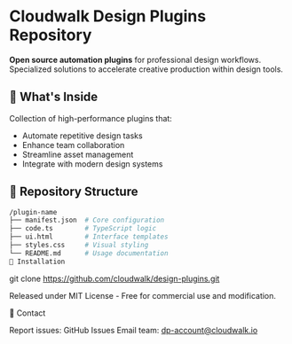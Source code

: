 # Cloudwalk Design Plugins Repository

**Open source automation plugins** for professional design workflows. Specialized solutions to accelerate creative production within design tools.

## 🔧 What's Inside
Collection of high-performance plugins that:
- Automate repetitive design tasks
- Enhance team collaboration
- Streamline asset management
- Integrate with modern design systems

## 📂 Repository Structure
```bash
/plugin-name
├── manifest.json  # Core configuration
├── code.ts        # TypeScript logic
├── ui.html        # Interface templates
├── styles.css     # Visual styling
└── README.md      # Usage documentation
🚀 Installation

```

git clone https://github.com/cloudwalk/design-plugins.git

Released under MIT License - Free for commercial use and modification.

💬 Contact

Report issues:
GitHub Issues
Email team: dp-account@cloudwalk.io
